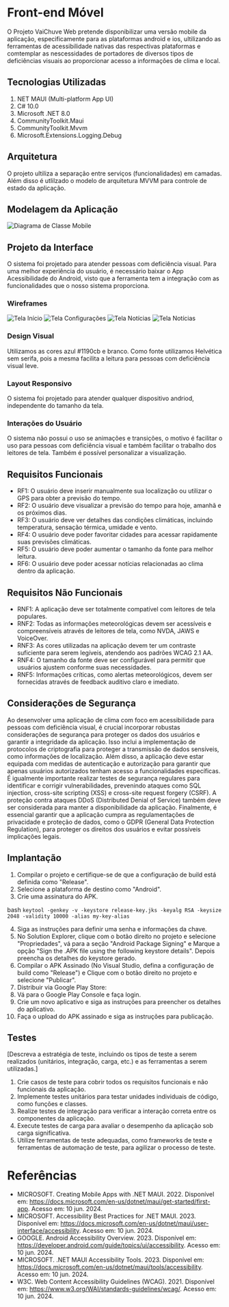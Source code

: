 # Front-end Móvel

O Projeto VaiChuve Web pretende disponibilizar uma versão mobile da aplicação, especificamente para as plataformas android e ios, ultilizando as ferramentas de acessibilidade nativas das respectivas plataformas e comtemplar as nescessidades de portadores de diversos tipos de deficiências visuais ao proporcionar acesso a informações de clima e local.

## Tecnologias Utilizadas

1. NET MAUI (Multi-platform App UI)
2. C# 10.0
3. Microsoft .NET 8.0
4. CommunityToolkit.Maui
5. CommunityToolkit.Mvvm
6. Microsoft.Extensions.Logging.Debug

## Arquitetura

O projeto ultiliza a separação entre serviços (funcionalidades) em camadas. Além disso é utlilzado o modelo de arquitetura MVVM para controle de estado da aplicação.

## Modelagem da Aplicação

![Diagrama de Classe Mobile](img/digramaMobile.png)

## Projeto da Interface
O sistema foi projetado para atender pessoas com deficiência visual. Para uma melhor experiência do usuário, é necessário baixar o App Acessibilidade do Android, visto que a ferramenta tem a integração com as funcionalidades que o nosso sistema proporciona.

### Wireframes
![Tela Início](img/Inicio.png)
![Tela Configurações](img/Configurações.png)
![Tela Notícias](img/News.png)
![Tela Notícias](img/NewsTab.png)

### Design Visual
Utilizamos as cores azul #1190cb e branco. Como fonte utilizamos Helvética sem serifa, pois a mesma facilita a leitura para pessoas com deficiência visual leve.

### Layout Responsivo
O sistema foi projetado para atender qualquer dispositivo andriod, independente do tamanho da tela.

### Interações do Usuário
O sistema não possui o uso se animações e transições, o motivo é facilitar o uso para pessoas com deficiência visual e também facilitar o trabalho dos leitores de tela. Também é possível personalizar a visualização.

## Requisitos Funcionais

- RF1: O usuário deve inserir manualmente sua localização ou utilizar o GPS para obter a previsão do tempo.
- RF2: O usuário deve visualizar a previsão do tempo para hoje, amanhã e os próximos dias.
- RF3: O usuário deve ver detalhes das condições climáticas, incluindo temperatura, sensação térmica, umidade e vento.
- RF4: O usuário deve poder favoritar cidades para acessar rapidamente suas previsões climáticas.
- RF5: O usuário deve poder aumentar o tamanho da fonte para melhor leitura.
- RF6: O usuário deve poder acessar notícias relacionadas ao clima dentro da aplicação. 

## Requisitos Não Funcionais

- RNF1: A aplicação deve ser totalmente compatível com leitores de tela populares.
- RNF2: Todas as informações meteorológicas devem ser acessíveis e compreensíveis através de leitores de tela, como NVDA, JAWS e VoiceOver.
- RNF3: As cores utilizadas na aplicação devem ter um contraste suficiente para serem legíveis, atendendo aos padrões WCAG 2.1 AA.
- RNF4: O tamanho da fonte deve ser configurável para permitir que usuários ajustem conforme suas necessidades.
- RNF5: Informações críticas, como alertas meteorológicos, devem ser fornecidas através de feedback auditivo claro e imediato.

## Considerações de Segurança

Ao desenvolver uma aplicação de clima com foco em acessibilidade para pessoas com deficiência visual, é crucial incorporar robustas considerações de segurança para proteger os dados dos usuários e garantir a integridade da aplicação. Isso inclui a implementação de protocolos de criptografia para proteger a transmissão de dados sensíveis, como informações de localização. Além disso, a aplicação deve estar equipada com medidas de autenticação e autorização para garantir que apenas usuários autorizados tenham acesso a funcionalidades específicas. É igualmente importante realizar testes de segurança regulares para identificar e corrigir vulnerabilidades, prevenindo ataques como SQL injection, cross-site scripting (XSS) e cross-site request forgery (CSRF). A proteção contra ataques DDoS (Distributed Denial of Service) também deve ser considerada para manter a disponibilidade da aplicação. Finalmente, é essencial garantir que a aplicação cumpra as regulamentações de privacidade e proteção de dados, como o GDPR (General Data Protection Regulation), para proteger os direitos dos usuários e evitar possíveis implicações legais.

## Implantação

1. Compilar o projeto e certifique-se de que a configuração de build está definida como "Release". 
2. Selecione a plataforma de destino como "Android".
3. Crie uma assinatura do APK.
   
bash
`
keytool -genkey -v -keystore release-key.jks -keyalg RSA -keysize 2048 -validity 10000 -alias my-key-alias
`

4. Siga as instruções para definir uma senha e informações da chave.
5. No Solution Explorer, clique com o botão direito no projeto e selecione "Propriedades", vá para a seção "Android Package Signing" e Marque a opção "Sign the .APK file using the following keystore details". Depois preencha os detalhes do keystore gerado.
6. Compilar o APK Assinado (No Visual Studio, defina a configuração de build como "Release") e Clique com o botão direito no projeto e selecione "Publicar".
7. Distribuir via Google Play Store:
8. Vá para o Google Play Console e faça login.
9. Crie um novo aplicativo e siga as instruções para preencher os detalhes do aplicativo.
10. Faça o upload do APK assinado e siga as instruções para publicação.

## Testes

[Descreva a estratégia de teste, incluindo os tipos de teste a serem realizados (unitários, integração, carga, etc.) e as ferramentas a serem utilizadas.]

1. Crie casos de teste para cobrir todos os requisitos funcionais e não funcionais da aplicação.
2. Implemente testes unitários para testar unidades individuais de código, como funções e classes.
3. Realize testes de integração para verificar a interação correta entre os componentes da aplicação.
4. Execute testes de carga para avaliar o desempenho da aplicação sob carga significativa.
5. Utilize ferramentas de teste adequadas, como frameworks de teste e ferramentas de automação de teste, para agilizar o processo de teste.

# Referências

* MICROSOFT. Creating Mobile Apps with .NET MAUI. 2022. Disponível em: https://docs.microsoft.com/en-us/dotnet/maui/get-started/first-app. Acesso em: 10 jun. 2024.
* MICROSOFT. Accessibility Best Practices for .NET MAUI. 2023. Disponível em: https://docs.microsoft.com/en-us/dotnet/maui/user-interface/accessibility. Acesso em: 10 jun. 2024.
* GOOGLE. Android Accessibility Overview. 2023. Disponível em: https://developer.android.com/guide/topics/ui/accessibility. Acesso em: 10 jun. 2024.
* MICROSOFT. .NET MAUI Accessibility Tools. 2023. Disponível em: https://docs.microsoft.com/en-us/dotnet/maui/tools/accessibility. Acesso em: 10 jun. 2024.
* W3C. Web Content Accessibility Guidelines (WCAG). 2021. Disponível em: https://www.w3.org/WAI/standards-guidelines/wcag/. Acesso em: 10 jun. 2024.
